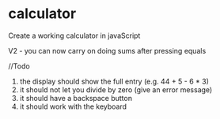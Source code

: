 # calculator
Create a working calculator in javaScript

V2 - you can now carry on doing sums after pressing equals

//Todo

1. the display should show the full entry (e.g. 44 + 5 - 6 * 3)
2. it should not let you divide by zero (give an error message)
3. it should have a backspace button
4. it should work with the keyboard
